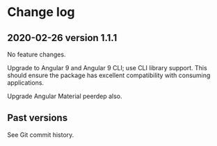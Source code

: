 # Change log

## 2020-02-26 version 1.1.1

No feature changes.

Upgrade to Angular 9 and Angular 9 CLI; use CLI library support. This should
ensure the package has excellent compatibility with consuming applications.

Upgrade Angular Material peerdep also.

## Past versions

See Git commit history.
